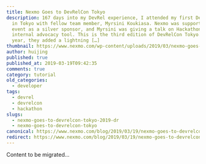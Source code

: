 ```yaml
---
title: Nexmo Goes to DevRelCon Tokyo
description: 167 days into my DevRel experience, I attended my first DevRelCon
  in Tokyo with fellow team member, Myrsini Koukiasa. Nexmo was supporting the
  event as a silver sponsor, and Myrsini was giving a talk on Hackathons as an
  internal advocacy tool. This is the third edition of DevRelCon Tokyo. This
  year, they added a lightning […]
thumbnail: https://www.nexmo.com/wp-content/uploads/2019/03/nexmo-goes-to-devrelcon-tyo.jpg
author: huijing
published: true
published_at: 2019-03-19T09:42:35
comments: true
category: tutorial
old_categories:
  - developer
tags:
  - devrel
  - devrelcon
  - hackathon
slugs:
  - nexmo-goes-to-devrelcon-tokyo-2019-dr
  - nexmo-goes-to-devrelcon-tokyo
canonical: https://www.nexmo.com/blog/2019/03/19/nexmo-goes-to-devrelcon-tokyo-2019-dr
redirect: https://www.nexmo.com/blog/2019/03/19/nexmo-goes-to-devrelcon-tokyo-2019-dr
---
```

Content to be migrated...